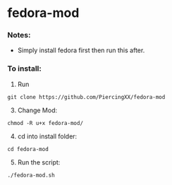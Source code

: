 # fedora-mod


### Notes:
- Simply install fedora first then run this after.


### To install:

1. Run

``` git clone https://github.com/PiercingXX/fedora-mod ```


3. Change Mod:

``` chmod -R u+x fedora-mod/ ```


4. cd into install folder:

``` cd fedora-mod ```


5. Run the script:

``` ./fedora-mod.sh ```

